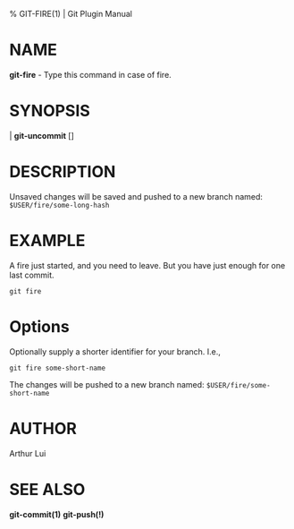 % GIT-FIRE(1) | Git Plugin Manual

NAME
====
**git-fire** - Type this command in case of fire.

SYNOPSIS
========
| **git-uncommit** [<optional-branch-name>]

DESCRIPTION
===========
Unsaved changes will be saved and pushed to a new branch named:
  `$USER/fire/some-long-hash`

EXAMPLE
=======
A fire just started, and you need to leave. But you have just enough for one last commit.

```
git fire
```

Options
=======
Optionally supply a shorter identifier for your branch. I.e., 

```
git fire some-short-name
```

The changes will be pushed to a new branch named:
  `$USER/fire/some-short-name`

AUTHOR
======
Arthur Lui

SEE ALSO
========
**git-commit(1)** **git-push(!)**
